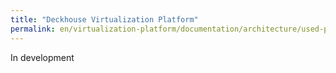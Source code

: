 ```yaml
---
title: "Deckhouse Virtualization Platform"
permalink: en/virtualization-platform/documentation/architecture/used-ports.html
---
```


In development
